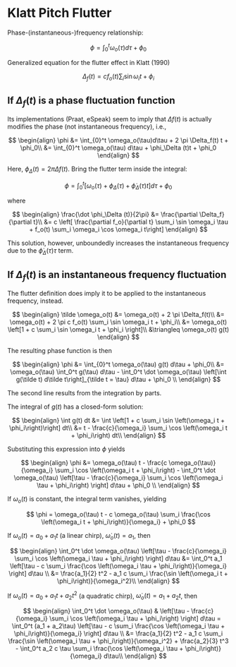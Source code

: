 # Klatt Pitch Flutter

Phase-(instantaneous-)frequency relationship:

$$
\phi = \int_{0}^t \omega_o(\tau)d\tau + \phi_0
$$

Generalized equation for the flutter effect in Klatt (1990)

$$\Delta_f (t) = c f_o(t) \sum_i \sin \omega_i t + \phi_i $$

## If $\Delta_f (t)$ is a phase fluctuation function

Its implementations (Praat, eSpeak) seem to imply that $\Delta f(t)$ is actually modifies the phase (not instantaneous frequency), i.e.,

$$
\begin{align}
\phi &= \int_{0}^t \omega_o(\tau)d\tau + 2 \pi \Delta_f(t) t + \phi_0\\
     &= \int_{0}^t \omega_o(\tau) d\tau  + \phi_\Delta (t)t + \phi_0
\end{align}
$$

Here, $\phi_\Delta (t) = 2\pi \Delta f(t)$. Bring the flutter term inside the integral:

$$
\phi = \int_{0}^t \left[ \omega_o(\tau) + \phi_\Delta(\tau) + \dot \phi_\Delta(\tau) t  \right] d\tau + \phi_0
$$

where

$$
\begin{align}
\frac{\dot \phi_\Delta (t)}{2\pi} &= \frac{\partial \Delta_f}{\partial t}\\
&= c \left[ \frac{\partial f_o}{\partial t} \sum_i \sin \omega_i \tau  + f_o(t) \sum_i \omega_i \cos \omega_i t\right]
\end{align}
$$

This solution, however, unboundedly increases the instantaneous frequency due to the $\dot \phi_\Delta(\tau) \tau$ term.

## If $\Delta_f (t)$ is an instantaneous frequency fluctuation

The flutter definition does imply it to be applied to the instantaneous frequency, instead.

$$
\begin{align}
\tilde \omega_o(t) &= \omega_o(t) + 2 \pi \Delta_f(t)\\
            &= \omega_o(t) + 2 \pi c f_o(t) \sum_i \sin \omega_i t + \phi_i\\
            &= \omega_o(t) \left[1 + c \sum_i \sin \omega_i t + \phi_i \right]\\
            &\triangleq \omega_o(t) g(t)
\end{align}
$$

The resulting phase function is then

$$
\begin{align}
\phi &= \int_{0}^t \omega_o(\tau) g(t) d\tau + \phi_0\\
&= \omega_o(\tau) \int_0^t g(\tau) d\tau - \int_0^t \dot \omega_o(\tau) \left[\int g(\tilde t) d\tilde t\right]_{\tilde t = \tau} d\tau + \phi_0 \\
\end{align}
$$

The second line results from the integration by parts.

The integral of $g(t)$ has a closed-form solution:

$$
\begin{align}
\int g(t) dt &= \int \left[1 + c \sum_i \sin \left(\omega_i t + \phi_i\right)\right] dt\\
&= t - \frac{c}{\omega_i} \sum_i \cos \left(\omega_i t + \phi_i\right) dt\\
\end{align}
$$

Substituting this expression into $\phi$ yields

$$
\begin{align}
\phi &= \omega_o(\tau) t - \frac{c \omega_o(\tau)}{\omega_i} \sum_i \cos \left(\omega_i t + \phi_i\right) - \int_0^t \dot \omega_o(\tau) \left[\tau - \frac{c}{\omega_i} \sum_i \cos \left(\omega_i \tau + \phi_i\right) \right] d\tau + \phi_0 \\
\end{align}
$$

If $\omega_o(t)$ is constant, the integral term vanishes, yielding

$$
\phi = \omega_o(\tau) t - c \omega_o(\tau) \sum_i \frac{\cos \left(\omega_i t + \phi_i\right)}{\omega_i}  + \phi_0
$$

If $\omega_o(t) = a_0 + a_1 t$ (a linear chirp), $\dot \omega_o(t) = a_1$, then

$$
\begin{align}
\int_0^t \dot \omega_o(\tau) \left[\tau - \frac{c}{\omega_i} \sum_i \cos \left(\omega_i \tau + \phi_i\right) \right] d\tau &= \int_0^t a_1 \left[\tau - c \sum_i \frac{\cos \left(\omega_i \tau + \phi_i\right)}{\omega_i} \right] d\tau \\
&= \frac{a_1}{2} t^2 - a_1 c \sum_i \frac{\sin \left(\omega_i t + \phi_i\right)}{\omega_i^2}\\
\end{align}
$$


If $\omega_o(t) = a_0 + a_1t + a_2 t^2$ (a quadratic chirp), $\dot \omega_o(t) = a_1 + a_2t$, then

$$
\begin{align}
\int_0^t \dot \omega_o(\tau) & \left[\tau - \frac{c}{\omega_i} \sum_i \cos \left(\omega_i \tau + \phi_i\right) \right] d\tau = \int_0^t (a_1 + a_2\tau) \left[\tau - c \sum_i \frac{\cos \left(\omega_i \tau + \phi_i\right)}{\omega_i} \right] d\tau \\
&= \frac{a_1}{2} t^2 - a_1 c \sum_i \frac{\sin \left(\omega_i \tau + \phi_i\right)}{\omega_i^2}  + \frac{a_2}{3} t^3 - \int_0^t a_2 c \tau  \sum_i \frac{\cos \left(\omega_i \tau + \phi_i\right)}{\omega_i} d\tau\\
\end{align}
$$
